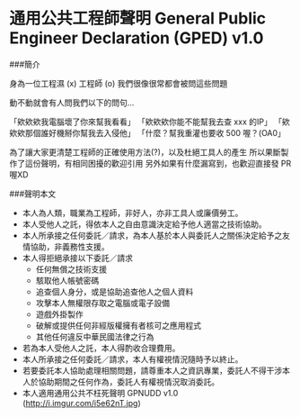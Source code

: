 通用公共工程師聲明 General Public Engineer Declaration (GPED) v1.0
=========================================================================

###簡介

身為一位工程濕 (x) 工程師 (o)
我們很像很常都會被問這些問題

動不動就會有人問我們以下的問句...

「欸欸欸我電腦壞了你來幫我看看」
「欸欸欸你能不能幫我去查 xxx 的IP」
「欸欸欸那個誰好機掰你幫我去入侵他」
「什麼？幫我重灌也要收 500 喔？(OA0」

為了讓大家更清楚工程師的正確使用方法(?)，以及杜絕工具人的產生
所以果斷製作了這份聲明，有相同困擾的歡迎引用
另外如果有什麼漏寫到，也歡迎直接發 PR 喔XD

###聲明本文
- 本人為人類，職業為工程師，非好人，亦非工具人或廉價勞工。
- 本人受他人之託，得依本人之自由意識決定給予他人適當之技術協助。
- 本人所承接之任何委託／請求，為本人基於本人與委託人之關係決定給予之友情協助，非義務性支援。
- 本人得拒絕承接以下委託／請求
  - 任何無償之技術支援
  - 駭取他人帳號密碼
  - 追查個人身分，或是協助追查他人之個人資料
  - 攻擊本人無權限存取之電腦或電子設備
  - 遊戲外掛製作
  - 破解或提供任何非經版權擁有者核可之應用程式
  - 其他任何違反中華民國法律之行為
- 若為本人受他人之託，本人得酌收合理費用。
- 本人所承接之任何委託／請求，本人有權視情況隨時予以終止。
- 若要委託本人協助處理相關問題，請尊重本人之資訊專業，委託人不得干涉本人於協助期間之任何作為，委託人有權視情況取消委託。
- 本人適用通用公共不枉死聲明 GPNUDD v1.0 (http://i.imgur.com/i5e62nT.jpg)
